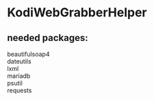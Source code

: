 # KodiWebGrabberHelper

## needed packages:
beautifulsoap4  
dateutils  
lxml  
mariadb  
psutil  
requests  
